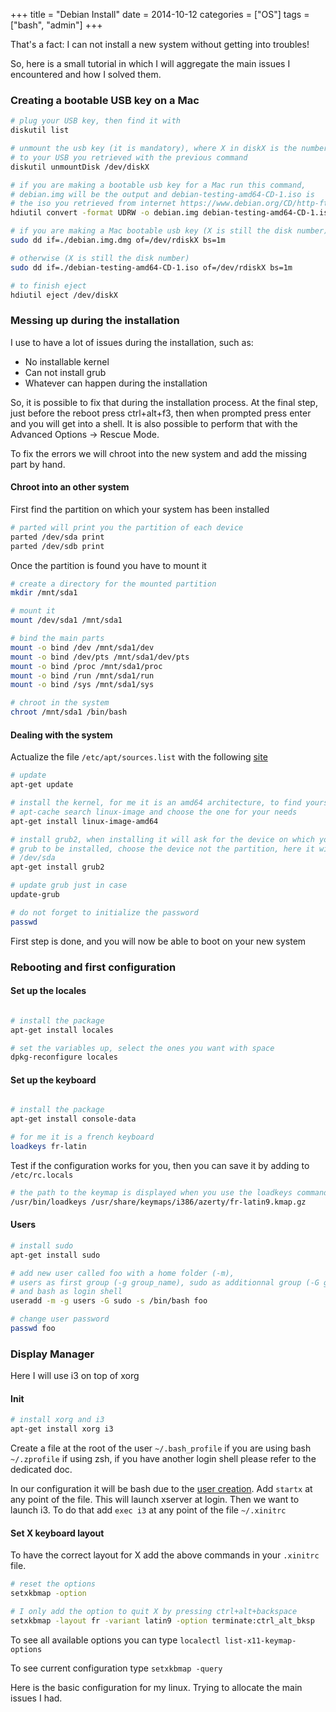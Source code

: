 +++
title = "Debian Install"
date = 2014-10-12
categories = ["OS"]
tags = ["bash", "admin"]
+++

That's a fact: I can not install a new system without getting into troubles!

So, here is a small tutorial in which I will aggregate the main issues I
encountered and how I solved them.

### Creating a bootable USB key on a Mac

```bash
# plug your USB key, then find it with
diskutil list

# unmount the usb key (it is mandatory), where X in diskX is the number assigned
# to your USB you retrieved with the previous command
diskutil unmountDisk /dev/diskX

# if you are making a bootable usb key for a Mac run this command,
# debian.img will be the output and debian-testing-amd64-CD-1.iso is
# the iso you retrieved from internet https://www.debian.org/CD/http-ftp/
hdiutil convert -format UDRW -o debian.img debian-testing-amd64-CD-1.iso

# if you are making a Mac bootable usb key (X is still the disk number)
sudo dd if=./debian.img.dmg of=/dev/rdiskX bs=1m

# otherwise (X is still the disk number)
sudo dd if=./debian-testing-amd64-CD-1.iso of=/dev/rdiskX bs=1m

# to finish eject
hdiutil eject /dev/diskX
```

### Messing up during the installation

I use to have a lot of issues during the installation, such as:

 * No installable kernel
 * Can not install grub
 * Whatever can happen during the installation

So, it is possible to fix that during the installation process.
At the final step, just before the reboot press ctrl+alt+f3, then when prompted
press enter and you will get into a shell. It is also possible to perform that
with the Advanced Options -> Rescue Mode.

To fix the errors we will chroot into the new system and add the missing part by
hand.

#### Chroot into an other system

First find the partition on which your system has been installed

```bash
# parted will print you the partition of each device
parted /dev/sda print
parted /dev/sdb print
```

Once the partition is found you have to mount it

```bash
# create a directory for the mounted partition
mkdir /mnt/sda1

# mount it
mount /dev/sda1 /mnt/sda1

# bind the main parts
mount -o bind /dev /mnt/sda1/dev
mount -o bind /dev/pts /mnt/sda1/dev/pts
mount -o bind /proc /mnt/sda1/proc
mount -o bind /run /mnt/sda1/run
mount -o bind /sys /mnt/sda1/sys

# chroot in the system
chroot /mnt/sda1 /bin/bash
```

#### Dealing with the system

Actualize the file `/etc/apt/sources.list` with the following
[site](http://debgen.simplylinux.ch/)

```bash
# update
apt-get update

# install the kernel, for me it is an amd64 architecture, to find yours just run
# apt-cache search linux-image and choose the one for your needs
apt-get install linux-image-amd64

# install grub2, when installing it will ask for the device on which you want
# grub to be installed, choose the device not the partition, here it will be
# /dev/sda
apt-get install grub2

# update grub just in case
update-grub

# do not forget to initialize the password
passwd

```

First step is done, and you will now be able to boot on your new system

### Rebooting and first configuration

#### Set up the locales

```bash

# install the package
apt-get install locales

# set the variables up, select the ones you want with space
dpkg-reconfigure locales

```

#### Set up the keyboard

```bash

# install the package
apt-get install console-data

# for me it is a french keyboard
loadkeys fr-latin

```

Test if the configuration works for you, then you can save it by adding to
`/etc/rc.locals`

```bash
# the path to the keymap is displayed when you use the loadkeys command
/usr/bin/loadkeys /usr/share/keymaps/i386/azerty/fr-latin9.kmap.gz
```

#### <a name="users"></a>Users

```bash
# install sudo
apt-get install sudo

# add new user called foo with a home folder (-m),
# users as first group (-g group_name), sudo as additionnal group (-G group_name)
# and bash as login shell
useradd -m -g users -G sudo -s /bin/bash foo

# change user password
passwd foo
```

### Display Manager

Here I will use i3 on top of xorg


#### Init

```bash
# install xorg and i3
apt-get install xorg i3
```

Create a file at the root of the user `~/.bash_profile` if you are using bash
`~/.zprofile` if using zsh, if you have another login shell please refer to the
dedicated doc.

In our configuration it will be bash due to the [user creation](#users).
Add `startx` at any point of the file. This will launch xserver at login.
Then we want to launch i3. To do that add `exec i3` at any point of the file
`~/.xinitrc`

#### Set X keyboard layout

To have the correct layout for X add the above commands in your `.xinitrc` file.

```bash
# reset the options
setxkbmap -option

# I only add the option to quit X by pressing ctrl+alt+backspace
setxkbmap -layout fr -variant latin9 -option terminate:ctrl_alt_bksp
```

To see all available options you can type `localectl list-x11-keymap-options`

To see current configuration type `setxkbmap -query`


Here is the basic configuration for my linux. Trying to allocate the main issues
I had.
